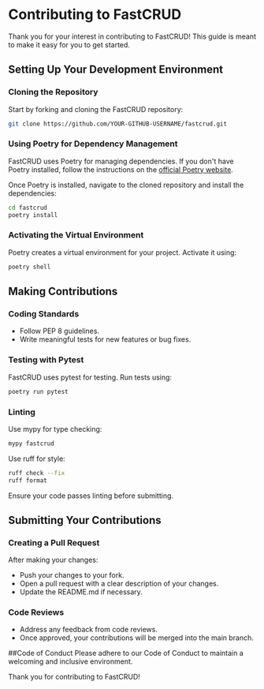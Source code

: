# Contributing to FastCRUD

Thank you for your interest in contributing to FastCRUD! This guide is meant to make it easy for you to get started.

## Setting Up Your Development Environment

### Cloning the Repository
Start by forking and cloning the FastCRUD repository:

```sh
git clone https://github.com/YOUR-GITHUB-USERNAME/fastcrud.git
```

### Using Poetry for Dependency Management
FastCRUD uses Poetry for managing dependencies. If you don't have Poetry installed, follow the instructions on the [official Poetry website](https://python-poetry.org/docs/).

Once Poetry is installed, navigate to the cloned repository and install the dependencies:
```sh
cd fastcrud
poetry install
```

### Activating the Virtual Environment
Poetry creates a virtual environment for your project. Activate it using:

```sh
poetry shell
```

## Making Contributions

### Coding Standards
- Follow PEP 8 guidelines.
- Write meaningful tests for new features or bug fixes.

### Testing with Pytest
FastCRUD uses pytest for testing. Run tests using:
```sh
poetry run pytest
```

### Linting
Use mypy for type checking:
```sh
mypy fastcrud
```

Use ruff for style:
```sh
ruff check --fix
ruff format
```

Ensure your code passes linting before submitting.

## Submitting Your Contributions

### Creating a Pull Request
After making your changes:

- Push your changes to your fork.
- Open a pull request with a clear description of your changes.
- Update the README.md if necessary.


### Code Reviews
- Address any feedback from code reviews.
- Once approved, your contributions will be merged into the main branch.

##Code of Conduct
Please adhere to our Code of Conduct to maintain a welcoming and inclusive environment.

Thank you for contributing to FastCRUD!
